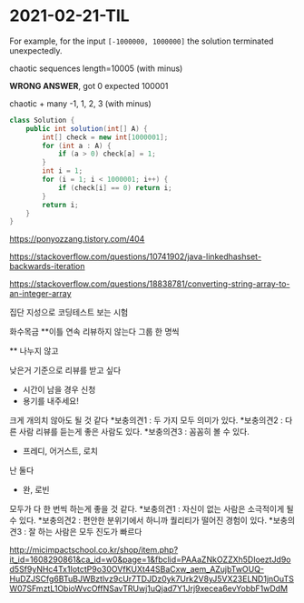 # 2021-02-21-TIL



For example, for the input `[-1000000, 1000000]` the solution terminated unexpectedly.

chaotic sequences length=10005 (with minus)

**WRONG ANSWER**, got 0 expected 100001

chaotic + many -1, 1, 2, 3 (with minus)

```java
class Solution {
    public int solution(int[] A) {
        int[] check = new int[1000001];
        for (int a : A) {
            if (a > 0) check[a] = 1;
        }
        int i = 1;
        for (i = 1; i < 1000001; i++) {
            if (check[i] == 0) return i;
        }
        return i;
    }
}
```

https://ponyozzang.tistory.com/404





https://stackoverflow.com/questions/10741902/java-linkedhashset-backwards-iteration

https://stackoverflow.com/questions/18838781/converting-string-array-to-an-integer-array



집단 지성으로 코딩테스트 보는 시험





화수목금
**이틀 연속 리뷰하지 않는다
그룹 한 명씩

** 나누지 않고

낮은거 기준으로
리뷰를 받고 싶다
- 시간이 남을 경우 신청
- 용기를 내주세요!

크게 개의치 않아도 될 것 같다
*보충의견1 : 두 가지 모두 의미가 있다.
*보충의견2 : 다른 사람 리뷰를 듣는게 좋은 사람도 있다.
*보충의견3 : 꼼꼼히 볼 수 있다.
- 프레디, 어거스트, 로치

난 둘다
- 완, 로빈

모두가 다 한 번씩 하는게 좋을 것 같다.
*보충의견1 : 자신이 없는 사람은 소극적이게 될 수 있다.
*보충의견2 : 편안한 분위기에서 하니까 퀄리티가 떨어진 경험이 있다.
*보충의견3 : 잘 하는 사람은 모두 진도가 빠르다

http://micimpactschool.co.kr/shop/item.php?it_id=1608290861&ca_id=w0&page=1&fbclid=PAAaZNkOZZXh5DIoeztJd9od5Sf9yNHc4Tx1IotctP9o30OVfKUXt44SBaCxw_aem_AZujbTwOUQ-HuDZJSCfg6BTuBJWBztlvz9cUr7TDJDz0yk7Urk2V8yJ5VX23ELND1jnOuTSW07SFmztL1ObioWvcOffNSavTRUwj1uQjad7Y1Jrj9xecea6evYobbF1wDdM
